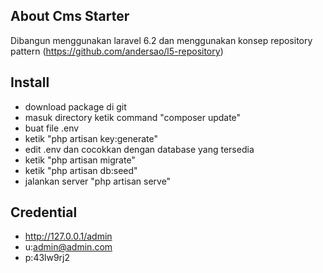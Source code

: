 ## About Cms Starter

Dibangun menggunakan laravel 6.2 dan menggunakan konsep repository pattern (https://github.com/andersao/l5-repository) 

## Install


 - download package di git
 - masuk directory ketik command "composer update"
 - buat file .env
 - ketik "php artisan key:generate"
 - edit .env dan cocokkan dengan database yang tersedia
 - ketik "php artisan migrate"
 - ketik "php artisan db:seed"
 - jalankan server "php artisan serve"

## Credential

 - http://127.0.0.1/admin
 - u:admin@admin.com
 - p:43lw9rj2
